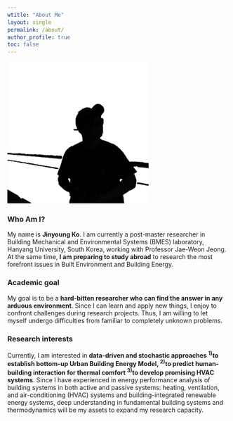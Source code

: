 ```yaml
---
wtitle: "About Me"
layout: single
permalink: /about/
author_profile: true
toc: false
---
```


<!--<img
src="..\assets\images\jinyoungko.jpg"
style="float: left; margin-right: 20px; margin-bottom: 10px; width:140px; height:180px;" >-->

![Siluet](..\assets\images\siluet.png)

### Who Am I?

My name is **Jinyoung Ko**. I am currently a post-master researcher in Building Mechanical and Environmental Systems (BMES) laboratory, Hanyang University, South Korea, working with Professor Jae-Weon Jeong. At the same time, **I am preparing to study abroad** to research the most forefront issues in Built Environment and Building Energy. 

### Academic goal

My goal is to be a **hard-bitten researcher who can find the answer in any arduous environment**. Since I can learn and apply new things, I enjoy to confront challenges during research projects. Thus, I am willing to let myself undergo difficulties from familiar to completely unknown problems.  

### Research interests

Currently, I am interested in **data-driven and stochastic approaches <sup>1)</sup>to establish bottom-up Urban Building Energy Model, <sup>2)</sup>to predict human-building interaction for thermal comfort <sup>3)</sup>to develop promising HVAC systems**. Since I have experienced in energy performance analysis of building systems in both active and passive systems: heating, ventilation, and air-conditioning (HVAC) systems and building-integrated renewable energy systems, deep understanding in fundamental building systems and thermodynamics will be my assets to expand my research capacity.
